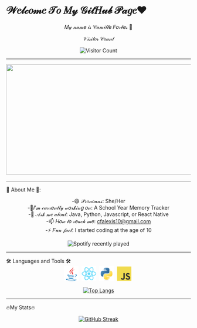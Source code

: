 # 𝒲𝑒𝓁𝒸𝑜𝓂𝑒 𝒯𝑜 𝑀𝓎 𝒢𝒾𝓉𝐻𝓊𝒷 𝒫𝒶𝑔𝑒❤️

<div align="center">
𝑀𝓎 𝓃𝒶𝓂𝑒 𝒾𝓈 𝒞𝒶𝓂𝒾𝓁𝓁𝑒 𝐹𝑜𝓇𝒷𝑒𝓈 👋

𝒱𝒾𝓈𝒾𝓉𝑜𝓇 𝒞𝑜𝓊𝓃𝓉

![Visitor Count](https://profile-counter.glitch.me/{CamilleForbes}/count.svg)
</div>
<hr>

<div align="center">
  <img src="https://media.giphy.com/media/RbDKaczqWovIugyJmW/giphy.gif" width="800" height="300"/>
</div>

<hr>
🙉 About Me 🙉:
<div align="center">


-😄 𝒫𝓇𝑜𝓃𝑜𝓊𝓃𝓈: She/Her   
-🔭𝐼’𝓂 𝒸𝓊𝓇𝓇𝑒𝓃𝓉𝓁𝓎 𝓌𝑜𝓇𝓀𝒾𝓃𝑔 𝑜𝓃: A School Year Memory Tracker   
-💬 𝒜𝓈𝓀 𝓂𝑒 𝒶𝒷𝑜𝓊𝓉: Java, Python, Javascript, or React Native   
-📫 𝐻𝑜𝓌 𝓉𝑜 𝓇𝑒𝒶𝒸𝒽 𝓂𝑒: cfalexis10@gmail.com   
-⚡ 𝐹𝓊𝓃 𝒻𝒶𝒸𝓉: I started coding at the age of 10  
 
 ![Spotify recently played](https://spotify-recently-played-readme.vercel.app/api?user=chickennuggetwaddle12&count=1)
 
</div>
<hr>
🛠️ Languages and Tools 🛠️
<div align="center">
</div>
<div align="center">
  <img src="https://github.com/devicons/devicon/blob/master/icons/java/java-original.svg" title="Java" alt="Java" width="40" height="40"/>&nbsp;
  <img src="https://github.com/devicons/devicon/blob/master/icons/react/react-original.svg" title="React" alt="React" width="40" height="40"/>&nbsp;
  <img src="https://github.com/devicons/devicon/blob/master/icons/python/python-original.svg" title="Python" alt="Python" width="40" height="40"/>&nbsp;
  <img src="https://github.com/devicons/devicon/blob/master/icons/javascript/javascript-original.svg" title="Javascript" alt="Javascript" width="40" height="40"/>&nbsp;
</div>

<div align="center">

[![Top Langs](https://github-readme-stats.vercel.app/api/top-langs/?username=CamilleForbes)](https://github.com/CamilleForbes/github-readme-stats)
</div>

<hr>
🔥My Stats🔥
<div align="center">

[![GitHub Streak](http://github-readme-streak-stats.herokuapp.com?user=CamilleForbes&theme=cobalt)](https://git.io/streak-stats)

</div>
